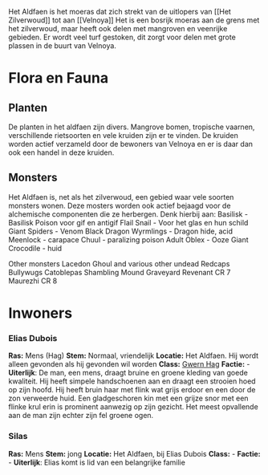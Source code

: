 Het Aldfaen is het moeras dat zich strekt van de uitlopers van [[Het Zilverwoud]] tot aan [[Velnoya]]
Het is een bosrijk moeras aan de grens met het zilverwoud, maar heeft ook delen met mangroven en veenrijke gebieden. Er wordt veel turf gestoken, dit zorgt voor delen met grote plassen in de buurt van Velnoya.

# Flora en Fauna

## Planten
De planten in het aldfaen zijn divers. Mangrove bomen, tropische vaarnen, verschillende rietsoorten en vele kruiden zijn er te vinden. De kruiden worden actief verzameld door de bewoners van Velnoya en er is daar dan ook een handel in deze kruiden.

## Monsters
Het Aldfaen is, net als het zilverwoud, een gebied waar vele soorten monsters wonen. Deze mosters worden ook actief bejaagd voor de alchemische componenten die ze herbergen. Denk hierbij aan:
Basilisk - Basilisk Poison voor gif en antigif
Flail Snail - Voor het glas en hun schild
Giant Spiders - Venom
Black Dragon Wyrmlings - Dragon hide, acid
Meenlock - carapace
Chuul - paralizing poison
Adult Oblex - Ooze
Giant Crocodile - huid


Other monsters
Lacedon Ghoul and various other undead
Redcaps
Bullywugs
Catoblepas
Shambling Mound
Graveyard Revenant CR 7
Maurezhi CR 8


# Inwoners

### Elias Dubois
**Ras:** Mens (Hag)
**Stem:** Normaal, vriendelijk
**Locatie:** Het Aldfaen. Hij wordt alleen gevonden als hij gevonden wil worden
**Class:**  [Gwern Hag](https://www.reddit.com/r/DnDHomebrew/comments/15qvu5s/the_gwern_hag_a_swamp_dwelling_hag_with_an/#lightbox)
**Factie:** -
**Uiterlijk**: De man, een mens, draagt bruine en groene kleding van goede kwaliteit. Hij heeft simpele handschoenen aan en draagt een strooien hoed op zijn hoofd. Hij heeft bruin haar met flink wat grijs erdoor en een door de zon verweerde huid. Een gladgeschoren kin met een grijze snor met een flinke krul erin is prominent aanwezig op zijn gezicht. Het meest opvallende aan de man zijn echter zijn fel groene ogen.

### Silas
**Ras:** Mens
**Stem:** jong
**Locatie:** Het Aldfaen, bij Elias Dubois
**Class:** -
**Factie:** - 
**Uiterlijk**: Elias komt is lid van een belangrijke familie
